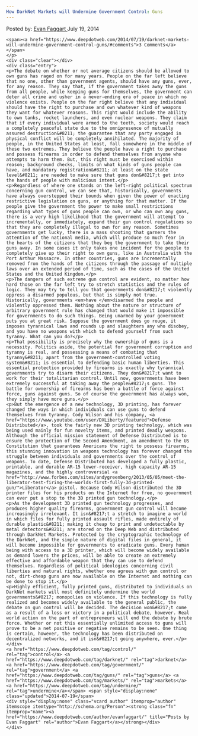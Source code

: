 ```yaml
---
How DarkNet Markets will Undermine Government Control: Guns
---
```

<article class="post-listing post-6140 post type-post status-publish format-standard has-post-thumbnail hentry  tag-control tag-darknet tag-government tag-guns tag-undermine">
    <div class="post-inner">
        <span>Posted by: <a href="https://www.deepdotweb.com/author/evanfaggart/" title="">Evan Faggart </a></span>
    <span>July 19, 2014</span>
    
    <span><a href="https://www.deepdotweb.com/2014/07/19/darknet-markets-will-undermine-government-control-guns/#comments">3 Comments</a></span>
    </p>
    <div class="clear"></div>
    <div class="entry">
    <p>The debate on whether or not average citizens should be allowed to own guns has raged on for many years. People on the far left believe that no one, other than government agents, should have any guns, ever, for any reason. They say that, if the government takes away the guns from all people, while keeping guns for themselves, the government can deter all crime and usher in a never-ending era of peace in which no violence exists. People on the far right believe that any individual should have the right to purchase and own whatever kind of weapons they want for whatever reasons. This right would include the ability to own tanks, rocket launchers, and even nuclear weapons. They claim that if every individual were armed to the teeth, society would reach a completely peaceful state due to the omnipresence of mutually assured destruction&#8211; the guarantee that any party engaged in physical conflict will be completely annihilated. The majority of people, in the United States at least, fall somewhere in the middle of these two extremes. They believe the people have a right to purchase and possess firearms in order to defend themselves from anyone who attempts to harm them. But, this right must be exercised within reason; background checks, limits on what kinds of guns people can have, and mandatory registration&#8211; at least on the state level&#8211; are needed to make sure that guns don&#8217;t get into the hands of people with malicious intent.</p>
    <p>Regardless of where one stands on the left-right political spectrum concerning gun control, we can see that, historically, governments have always overstepped their bounds when given the power of enacting restrictive legislation on guns, or anything for that matter. If the people give the government the power to make small restrictions regarding what types of guns people can own, or who can own any guns, there is a very high likelihood that the government will attempt to incrementally, or immediately, expand their gun control regulations so that they are completely illegal to own for any reason. Sometimes governments get lucky, there is a mass shooting that garners the attention of the national media, which will produce so much fear in the hearts of the citizens that they beg the government to take their guns away. In some cases it only takes one incident for the people to completely give up their right to own guns, like in Australia with the Port Arthur Massacre. In other countries, guns are incrementally removed from the hands of the citizens through the passage of multiple laws over an extended period of time, such as the cases of the United States and the United Kingdom.</p>
    <p>The dangers of such extreme gun control are evident, no matter how hard those on the far left try to stretch statistics and the rules of logic. They may try to tell you that governments don&#8217;t violently oppress a disarmed populous, but that is simply not true. Historically, governments <em>have </em>disarmed the people and violently oppressed them. Nothing about the nature or structure of arbitrary government rule has changed that would make it impossible for governments to do such things. Being unarmed by your government puts you at great risk. Suppose the government does go rouge, it imposes tyrannical laws and rounds up and slaughters any who disobey, and you have no weapons with which to defend yourself from such tyranny. What can you do?</p>
    <p>That possibility is precisely why the ownership of guns is a necessity. Politics aside, the potential for government corruption and tyranny is real, and possessing a means of combating that tyranny&#8211; apart from the government-controlled voting system&#8211; is essential to defending basic human liberties. This essential protection provided by firearms is exactly why tyrannical governments try to disarm their citizens. They don&#8217;t want to work for their totalitarian control. Until now, governments have been extremely successful at taking away the people&#8217;s guns. The battle for ownership of firearms has been a battle of force against force, guns against guns. So of course the government has always won, they simply have more guns.</p>
    <p>But the emergence of a new technology, 3D printing, has forever changed the ways in which individuals can use guns to defend themselves from tyranny. Cody Wilson and his company, <a href="https://www.youtube.com/user/DXLiberty/featured">Defense Distributed</a>, took the fairly new 3D printing technology, which was being used mainly for fun novelty items, and printed deadly weapons. Although the official mission statement of Defense Distributed is to ensure the protection of the Second Amendment, an amendment to the US Constitution that guarantees Americans the right to possess firearms, this stunning innovation in weapons technology has forever changed the struggle between individuals and governments over the control of weapons. To date, Defense Distributed has developed a fully plastic, printable, and durable AR-15 lower-receiver, high capacity AR-15 magazines, and the highly controversial <a href="http://www.forbes.com/sites/andygreenberg/2013/05/05/meet-the-liberator-test-firing-the-worlds-first-fully-3d-printed-gun/">Liberator</a> pistol. Because Cody Wilson distributed the 3D printer files for his products on the Internet for free, no government can ever put a stop to the 3D printed gun technology.</p>
    <p>As the development 3D printed gun technology progresses, and produces higher quality firearms, government gun control will become increasingly irrelevant. It isn&#8217;t a stretch to imagine a world in which files for fully printed assault rifles, made entirely of durable plastic&#8211; making it cheap to print and undetectable by metal detectors&#8211; are stored on the Deep Web and distributed through DarkNet Markets. Protected by the cryptographic technology of the DarkNet, and the simple nature of digital files in general, it will become impossible for governments to eradicate guns. Every human being with access to a 3D printer, which will become widely available as demand lowers the prices, will be able to create an extremely effective and affordable weapon that they can use to defend themselves. Regardless of political ideologies concerning civil liberties and natural rights, whether one agrees with gun control or not, dirt-cheap guns are now available on the Internet and nothing can be done to stop it.</p>
    <p>Highly efficient, fully printed guns, distributed to individuals on DarkNet markets will most definitely undermine the world governments&#8217; monopolies on violence. If this technology is fully realized and becomes widely available to the general public, the debate on gun control will be decided. The decision won&#8217;t come as a result of a loss or victory in a political debate, however. Real world action on the part of entrepreneurs will end the debate by brute force. Whether or not this essentially unlimited access to guns will prove to be a net positive or negative remains to be seen. One thing is certain, however, the technology has been distributed on decentralized networks, and it isn&#8217;t going anywhere, ever.</p>
    </div>
    <a href="https://www.deepdotweb.com/tag/control/" rel="tag">control</a> <a href="https://www.deepdotweb.com/tag/darknet/" rel="tag">darknet</a> <a href="https://www.deepdotweb.com/tag/government/" rel="tag">government</a> <a href="https://www.deepdotweb.com/tag/guns/" rel="tag">guns</a> <a href="https://www.deepdotweb.com/tag/markets/" rel="tag">markets</a> <a href="https://www.deepdotweb.com/tag/undermine/" rel="tag">undermine</a></span> <span style="display:none" class="updated">2014-07-19</span>
    <div style="display:none" class="vcard author" itemprop="author" itemscope itemtype="http://schema.org/Person"><strong class="fn" itemprop="name"><a href="https://www.deepdotweb.com/author/evanfaggart/" title="Posts by Evan Faggart" rel="author">Evan Faggart</a></strong></div>
    </div>
</article>


